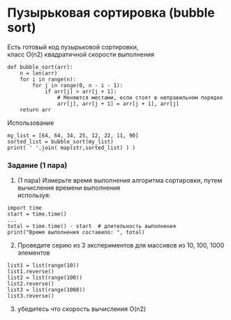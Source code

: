 # Пузырьковая сортировка (bubble sort)
Есть готовый код пузырьковой сортировки,  
класс O(n2) квадратичной скорости выполнения
```
def bubble_sort(arr):
    n = len(arr)
    for i in range(n):
        for j in range(0, n - i - 1):
            if arr[j] > arr[j + 1]:
                # Меняются местами, если стоят в неправильном порядке
                arr[j], arr[j + 1] = arr[j + 1], arr[j]
    return arr
```
Использование  
```
my_list = [64, 64, 34, 25, 12, 22, 11, 90]
sorted_list = bubble_sort(my_list)
print( ' '.join( map(str,sorted_list) ) )
```

### Задание (1 пара)
1) (1 пара) Измерьте время выполнения алгоритма сортировки, путем вычисления времени выполнения  
используя:
```
import time
start = time.time()
...
total = time.time() - start  # длительность выполнения
print("Время выполнения составило: ", total)
```
2) Проведите серию из 3 экспериментов для массивов из 10, 100, 1000 элементов
```
list1 = list(range(10))
list1.reverse()
list2 = list(range(100))
list2.reverse()
list3 = list(range(1000))
list3.reverse()
```
3) убедитесь что скорость вычисления O(n2)

